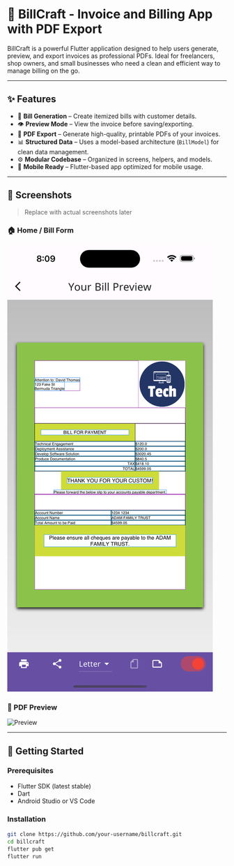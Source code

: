 # 💼 BillCraft - Invoice and Billing App with PDF Export

BillCraft is a powerful Flutter application designed to help users generate, preview, and export invoices as professional PDFs. Ideal for freelancers, shop owners, and small businesses who need a clean and efficient way to manage billing on the go.

---

## ✨ Features

- 🧾 **Bill Generation** – Create itemized bills with customer details.
- 👁️ **Preview Mode** – View the invoice before saving/exporting.
- 📄 **PDF Export** – Generate high-quality, printable PDFs of your invoices.
- 📊 **Structured Data** – Uses a model-based architecture (`BillModel`) for clean data management.
- ⚙️ **Modular Codebase** – Organized in screens, helpers, and models.
- 📱 **Mobile Ready** – Flutter-based app optimized for mobile usage.

---

## 📸 Screenshots

> Replace with actual screenshots later

### 🏠 Home / Bill Form
![Home](assets/1.png)

### 📄 PDF Preview
![Preview](assets/screenshots/preview.png)

---

## 🚀 Getting Started

### Prerequisites

- Flutter SDK (latest stable)
- Dart
- Android Studio or VS Code

### Installation

```bash
git clone https://github.com/your-username/billcraft.git
cd billcraft
flutter pub get
flutter run
